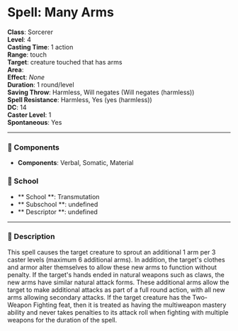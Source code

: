 
# Spell: Many Arms
**Class**: Sorcerer  
**Level**: 4  
**Casting Time**: 1 action  
**Range**: touch  
**Target**: creature touched that has arms  
**Area**:   
**Effect**: _None_  
**Duration**: 1 round/level  
**Saving Throw**: Harmless, Will negates (Will negates (harmless))  
**Spell Resistance**: Harmless, Yes (yes (harmless))  
**DC**: 14  
**Caster Level**: 1  
**Spontaneous**: Yes

---

### 🔮 Components
- **Components**: Verbal, Somatic, Material

### 🏫 School
- ** School **: Transmutation
- ** Subschool **: undefined
- ** Descriptor **: undefined
---

### 📜 Description
This spell causes the target creature to sprout an additional 1 arm per 3 caster levels (maximum 6 additional arms). In addition, the target's clothes and armor alter themselves to allow these new arms to function without penalty. If the target's hands ended in natural weapons such as claws, the new arms have similar natural attack forms. These additional arms allow the target to make additional attacks as part of a full round action, with all new arms allowing secondary attacks. If the target creature has the Two- Weapon Fighting feat, then it is treated as having the multiweapon mastery ability and never takes penalties to its attack roll when fighting with multiple weapons for the duration of the spell.
